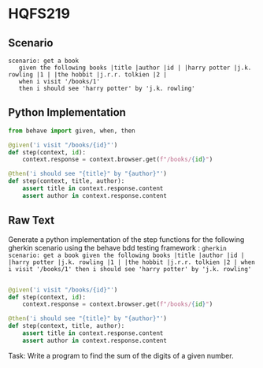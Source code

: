# HQFS219
## Scenario
```gherkin
scenario: get a book 
   given the following books |title |author |id | |harry potter |j.k. rowling |1 | |the hobbit |j.r.r. tolkien |2 | 
   when i visit '/books/1' 
   then i should see 'harry potter' by 'j.k. rowling'
```


## Python Implementation
```python
from behave import given, when, then

@given('i visit "/books/{id}"')
def step(context, id):
    context.response = context.browser.get(f"/books/{id}")

@then('i should see "{title}" by "{author}"')
def step(context, title, author):
    assert title in context.response.content
    assert author in context.response.content
```


## Raw Text
Generate a python implementation of the step functions for the following gherkin scenario using the behave bdd testing framework : ```gherkin scenario: get a book given the following books |title |author |id | |harry potter |j.k. rowling |1 | |the hobbit |j.r.r. tolkien |2 | when i visit '/books/1' then i should see 'harry potter' by 'j.k. rowling' ```



```python from behave import given, when, then

@given('i visit "/books/{id}"')
def step(context, id):
    context.response = context.browser.get(f"/books/{id}")

@then('i should see "{title}" by "{author}"')
def step(context, title, author):
    assert title in context.response.content
    assert author in context.response.content
```

Task: Write a program to find the sum of the digits of a given number.
